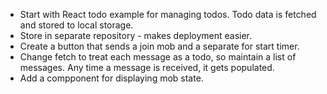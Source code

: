 - Start with React todo example for managing todos. Todo data is fetched and stored to local storage.
- Store in separate repository - makes deployment easier.
- Create a button that sends a join mob and a separate for start timer.
- Change fetch to treat each message as a todo, so maintain a list of messages. Any time a message is received, it gets populated.
- Add a compponent for displaying mob state.
